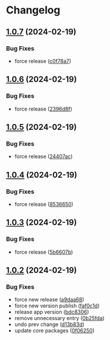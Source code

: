 # Changelog

## [1.0.7](https://github.com/RokiiApp/app/compare/rokii-v1.0.6...rokii-v1.0.7) (2024-02-19)


### Bug Fixes

* force release ([c0f78a7](https://github.com/RokiiApp/app/commit/c0f78a7ebd0cf6b37da2dfc47321231446ae7dde))

## [1.0.6](https://github.com/RokiiApp/app/compare/rokii-v1.0.5...rokii-v1.0.6) (2024-02-19)


### Bug Fixes

* force release ([2396d8f](https://github.com/RokiiApp/app/commit/2396d8f1a3f5dba2eff5929fc71cac2940eaf8a0))

## [1.0.5](https://github.com/RokiiApp/app/compare/rokii-v1.0.4...rokii-v1.0.5) (2024-02-19)


### Bug Fixes

* force release ([24407ac](https://github.com/RokiiApp/app/commit/24407ac90d42d775cd720c2fa539a24da0b54acf))

## [1.0.4](https://github.com/RokiiApp/app/compare/rokii-v1.0.3...rokii-v1.0.4) (2024-02-19)


### Bug Fixes

* force release ([8536650](https://github.com/RokiiApp/app/commit/85366504572a6193993f1d265936168a6868e5d0))

## [1.0.3](https://github.com/RokiiApp/app/compare/rokii-v1.0.2...rokii-v1.0.3) (2024-02-19)


### Bug Fixes

* force release ([5b6607b](https://github.com/RokiiApp/app/commit/5b6607b697700de5f557c7955bd0c6887969a1eb))

## [1.0.2](https://github.com/RokiiApp/app/compare/rokii-v1.0.1...rokii-v1.0.2) (2024-02-19)


### Bug Fixes

* force new release ([a9daa68](https://github.com/RokiiApp/app/commit/a9daa689a1ae70bebca685f762dd3083ffd5ceb3))
* force new version publish ([faf0c1d](https://github.com/RokiiApp/app/commit/faf0c1d1e3b802441f49fd2f35b225887c1708f5))
* release app version ([bdc8306](https://github.com/RokiiApp/app/commit/bdc830688e604c474d303dd27e0757edb89c31b8))
* remove unnecessary entry ([0b25fda](https://github.com/RokiiApp/app/commit/0b25fda03a2139f12adc8a08f6c3fd59b218ee7e))
* undo prev change ([d13b83d](https://github.com/RokiiApp/app/commit/d13b83dcadad3878538b6fbb4b269ab3530e7ef6))
* update core packages ([0f06250](https://github.com/RokiiApp/app/commit/0f06250c60db08cb6a73c1e88871a187f2310fdc))
